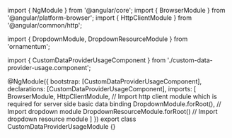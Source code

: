 import { NgModule } from '@angular/core';
import { BrowserModule } from '@angular/platform-browser';
import { HttpClientModule } from '@angular/common/http';

import { DropdownModule, DropdownResourceModule } from 'ornamentum';
  
import { CustomDataProviderUsageComponent } from './custom-data-provider-usage.component';

@NgModule({
 bootstrap: [CustomDataProviderUsageComponent],
 declarations: [CustomDataProviderUsageComponent],
 imports: [
    BrowserModule, 
    HttpClientModule, // Import http client module which is required for server side basic data binding
    DropdownModule.forRoot(), // Import dropdown module
    DropdownResourceModule.forRoot() // Import dropdown resource module
  ]
})
export class CustomDataProviderUsageModule {}
